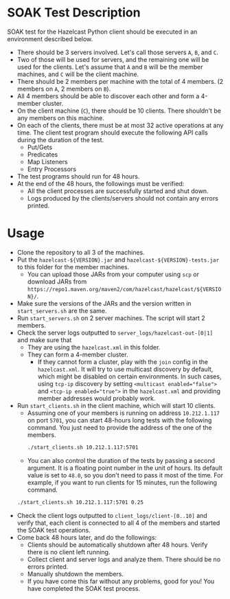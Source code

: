 # SOAK Test Description

SOAK test for the Hazelcast Python client should be executed in an 
environment described below.

- There should be 3 servers involved. Let's call those servers
`A`, `B`, and `C`.
- Two of those will be used for servers, and the remaining one 
will be used for the clients. Let's assume that `A` and `B` will
be the member machines, and `C` will be the client machine.
- There should be 2 members per machine with the total of 4 members.
(2 members on `A`, 2 members on `B`).
- All 4 members should be able to discover each other and form a
4-member cluster.
- On the client machine (`C`), there should be 10 clients. There 
shouldn't be any members on this machine.
- On each of the clients, there must be at most 32 active operations
at any time. The client test program should execute the following API
calls during the duration of the test.
  - Put/Gets
  - Predicates
  - Map Listeners
  - Entry Processors
- The test programs should run for 48 hours.
- At the end of the 48 hours, the followings must be verified:
  - All the client processes are successfully started and shut down.
  - Logs produced by the clients/servers should not contain any errors
  printed.

# Usage

- Clone the repository to all 3 of the machines.
- Put the `hazelcast-${VERSION}.jar` and `hazelcast-${VERSION}-tests.jar`
to this folder for the member machines. 
  - You can upload those JARs from your computer using `scp` or download
  JARs from `https://repo1.maven.org/maven2/com/hazelcast/hazelcast/${VERSION}/`.
- Make sure the versions of the JARs and the version written in 
`start_servers.sh` are the same.
- Run `start_servers.sh` on 2 server machines. The script will start
2 members.
- Check the server logs outputted to `server_logs/hazelcast-out-[0|1]`
and make sure that
  - They are using the `hazelcast.xml` in this folder.
  - They can form a 4-member cluster.
    - If they cannot form a cluster, play with the `join` config
    in the `hazelcast.xml`. It will try to use multicast discovery
    by default, which might be disabled on certain environments.
    In such cases, using `tcp-ip` discovery by setting 
    `<multicast enabled="false">` and `<tcp-ip enabled="true">` in 
    the `hazelcast.xml` and providing member addresses would probably
    work.
- Run `start_clients.sh` in the client machine, which will start 10
clients.
  - Assuming one of your members is running on address `10.212.1.117`
  on port `5701`, you can start 48-hours long tests with the following
  command. You just need to provide the address of the one of the 
  members.
    ```bash
    ./start_clients.sh 10.212.1.117:5701
    ```
  - You can also control the duration of the tests by passing a second
  argument. It is a floating point number in the unit of hours. Its 
  default value is set to `48.0`, so you don't need to pass it most
  of the time. For example, if you want to run clients for 15 
  minutes, run the following command.
  ```bash
  ./start_clients.sh 10.212.1.117:5701 0.25 
  ```
- Check the client logs outputted to `client_logs/client-[0..10]`
and verify that, each client is connected to all 4 of the members
and started the SOAK test operations.
- Come back 48 hours later, and do the followings:
  - Clients should be automatically shutdown after 48 hours. Verify
  there is no client left running.
  - Collect client and server logs and analyze them. There should
  be no errors printed.
  - Manually shutdown the members.
  - If you have come this far without any problems, good for you! 
  You have completed the SOAK test process.
